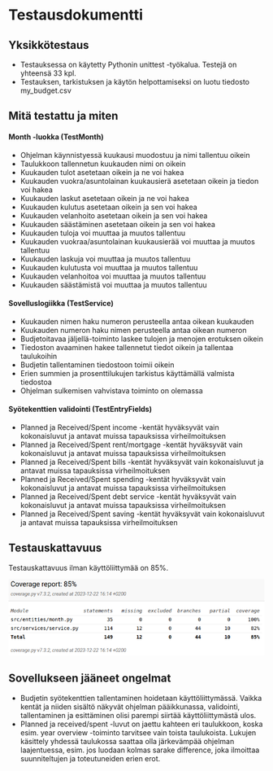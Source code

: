 # Testausdokumentti

## Yksikkötestaus
* Testauksessa on käytetty Pythonin unittest -työkalua. Testejä on yhteensä 33 kpl.
* Testauksen, tarkistuksen ja käytön helpottamiseksi on luotu tiedosto my_budget.csv

## Mitä testattu ja miten

#### Month -luokka (TestMonth)
* Ohjelman käynnistyessä kuukausi muodostuu ja nimi tallentuu oikein
* Taulukkoon tallennetun kuukauden nimi on oikein
* Kuukauden tulot asetetaan oikein ja ne voi hakea
* Kuukauden vuokra/asuntolainan kuukausierä asetetaan oikein ja tiedon voi hakea
* Kuukauden laskut asetetaan oikein ja ne voi hakea
* Kuukauden kulutus asetetaan oikein ja sen voi hakea
* Kuukauden velanhoito asetetaan oikein ja sen voi hakea
* Kuukauden säästäminen asetetaan oikein ja sen voi hakea
* Kuukauden tuloja voi muuttaa ja muutos tallentuu
* Kuukauden vuokraa/asuntolainan kuukausierää voi muuttaa ja muutos tallentuu
* Kuukauden laskuja voi muuttaa ja muutos tallentuu
* Kuukauden kulutusta voi muuttaa ja muutos tallentuu
* Kuukauden velanhoitoa voi muuttaa ja muutos tallentuu
* Kuukauden säästämistä voi muuttaa ja muutos tallentuu

#### Sovelluslogiikka (TestService)
* Kuukauden nimen haku numeron perusteella antaa oikean kuukauden
* Kuukauden numeron haku nimen perusteella antaa oikean numeron
* Budjetoitavaa jäljellä-toiminto laskee tulojen ja menojen erotuksen oikein
* Tiedoston avaaminen hakee tallennetut tiedot oikein ja tallentaa taulukoihin
* Budjetin tallentaminen tiedostoon toimii oikein
* Erien summien ja prosenttilukujen tarkistus käyttämällä valmista tiedostoa
* Ohjelman sulkemisen vahvistava toiminto on olemassa

#### Syötekenttien validointi (TestEntryFields)
* Planned ja Received/Spent income -kentät hyväksyvät vain kokonaisluvut ja antavat muissa tapauksissa virheilmoituksen
* Planned ja Received/Spent rent/mortgage -kentät hyväksyvät vain kokonaisluvut ja antavat muissa tapauksissa virheilmoituksen
* Planned ja Received/Spent bills -kentät hyväksyvät vain kokonaisluvut ja antavat muissa tapauksissa virheilmoituksen
* Planned ja Received/Spent spending -kentät hyväksyvät vain kokonaisluvut ja antavat muissa tapauksissa virheilmoituksen
* Planned ja Received/Spent debt service -kentät hyväksyvät vain kokonaisluvut ja antavat muissa tapauksissa virheilmoituksen
* Planned ja Received/Spent saving -kentät hyväksyvät vain kokonaisluvut ja antavat muissa tapauksissa virheilmoituksen

## Testauskattavuus
Testauskattavuus ilman käyttöliittymää on 85%.

![](./kuvat/testauskattavuus.png)

## Sovellukseen jääneet ongelmat
* Budjetin syötekenttien tallentaminen hoidetaan käyttöliittymässä. Vaikka kentät ja niiden sisältö näkyvät ohjelman pääikkunassa, validointi, tallentaminen ja esittäminen olisi parempi siirtää käyttöliittymästä ulos.
* Planned ja received/spent -luvut on jaettu kahteen eri taulukkoon, koska esim. year overview -toiminto tarvitsee vain toista taulukoista. Lukujen käsittely yhdessä taulukossa saattaa olla järkevämpää ohjelman laajentuessa, esim. jos luodaan kolmas sarake difference, joka ilmoittaa suunniteltujen ja toteutuneiden erien erot.
